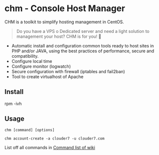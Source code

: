 # chm - Console Host Manager


CHM is a toolkit to simplify hosting management in CentOS.

> Do you have a VPS o Dedicated server and need a light solution to management your host? CHM is for you! :rocket:

- Automatic install and configuration common tools ready to host sites in PHP and/or JAVA, using the best practices of performance, secure and compatibility.
- Configure local time
- Configure monitor (logwatch)
- Secure configuration with firewall (iptables and fail2ban)
- Tool to create virtualhost of Apache

## Install
rpm -ivh 

## Usage

`chm [command] [options]`

`chm account-create -a clouder7 -u clouder7.com`

List off all commands in [Command list of wiki](https://github.com/clouder7git/chm/wiki/Commands)

